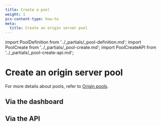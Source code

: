 ```yaml
---
title: Create a pool
weight: 1
pcx-content-type: how-to
meta:
  title: Create an origin server pool
---
```


import PoolDefinition from '../_partials/_pool-definition.md';
import PoolCreate from '../_partials/_pool-create.md';
import PoolCreateAPI from '../_partials/_pool-create-api.md';

# Create an origin server pool

<PoolDefinition />

For more details about pools, refer to [Origin pools](/load-balancing/understand-basics/pools/).

## Via the dashboard

<PoolCreate />

## Via the API

<PoolCreateAPI />
